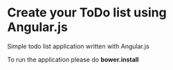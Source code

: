 # Create your ToDo list using Angular.js
Simple todo list application written with Angular.js 

To run the application please do <b>bower.install</b> <br>
